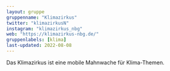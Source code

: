 ```yaml
---
layout: gruppe
gruppenname: "Klimazirkus"
twitter: "klimazirkusN"
instagram: "klimazirkus_nbg"
web: "https://klimazirkus-nbg.de/"
gruppenlabels: [klima]
last-updated: 2022-08-08
---
```


Das Klimazirkus ist eine mobile Mahnwache für Klima-Themen.
